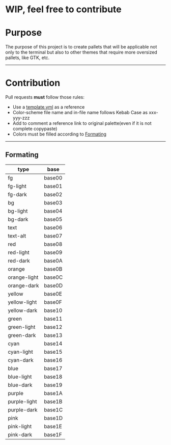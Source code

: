 # WIP, feel free to contribute

# Purpose

The purpose of this project is to create pallets that will be applicable not only to the terminal but also to other themes that require more oversized pallets, like GTK, etc.

---

# Contribution

Pull requests **must** follow those rules:
* Use a [template.yml](https://github.com/id3v1669/32based-color-shemes/blob/master/template.yml) as a reference
* Color-scheme file name and in-file name follows Kebab Case as xxx-yyy-zzz
* Add to comment a reference link to original palette(even if it is not complete copypaste)
* Colors must be filled according to <a href="#formating-table">Formating</a>

---

<div class="markdown-heading" dir="auto"><h2 class="heading-element" dir="auto">Formating</h2><a id="user-content-formating-table" class="anchor" aria-label="Permalink: Formating" href="#formating-table"></a></div>

|type|base|
|---|---|
|fg|base00|
|fg-light|base01|
|fg-dark|base02|
|bg|base03|
|bg-light|base04|
|bg-dark|base05|
|text|base06|
|text-alt|base07|
|red|base08|
|red-light|base09|
|red-dark|base0A|
|orange|base0B|
|orange-light|base0C|
|orange-dark|base0D|
|yellow|base0E|
|yellow-light|base0F|
|yellow-dark|base10|
|green|base11|
|green-light|base12|
|green-dark|base13|
|cyan|base14|
|cyan-light|base15|
|cyan-dark|base16|
|blue|base17|
|blue-light|base18|
|blue-dark|base19|
|purple|base1A|
|purple-light|base1B|
|purple-dark|base1C|
|pink|base1D|
|pink-light|base1E|
|pink-dark|base1F|
